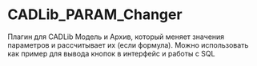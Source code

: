# CADLib_PARAM_Changer
Плагин для CADLib Модель и Архив, который меняет значения параметров и рассчитывает их (если формула). Можно использовать как пример для вывода кнопок в интерфейс и работы с SQL

